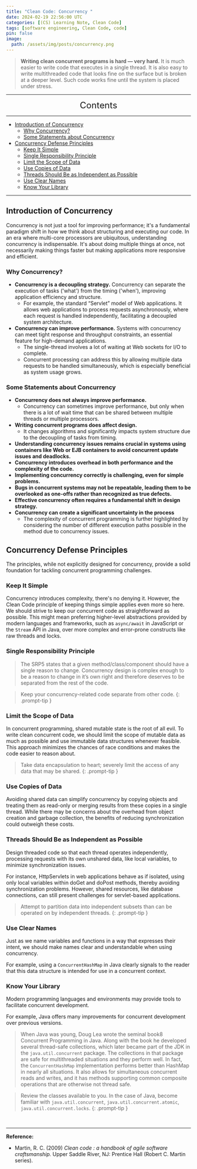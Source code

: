 ```yaml
---
title: "Clean Code: Concurrency "
date: 2024-02-19 22:56:00 UTC
categories: [(CS) Learning Note, Clean Code]
tags: [software engineering, Clean Code, code]
pin: false
image:
  path: /assets/img/posts/concurrency.png
---
```


> **Writing clean concurrent programs is hard — very hard.** It is much easier to write code that executes in a single thread. It is also easy to write multithreaded code that looks fine on the surface but is broken at a deeper level. Such code works fine until the system is placed under stress.

---
<center><font size='5'> Contents </font></center>

---

<!-- TOC -->
  * [Introduction of Concurrency](#introduction-of-concurrency)
    * [Why Concurrency?](#why-concurrency)
    * [Some Statements about Concurrency](#some-statements-about-concurrency)
  * [Concurrency Defense Principles](#concurrency-defense-principles)
    * [Keep It Simple](#keep-it-simple)
    * [Single Responsibility Principle](#single-responsibility-principle)
    * [Limit the Scope of Data](#limit-the-scope-of-data)
    * [Use Copies of Data](#use-copies-of-data)
    * [Threads Should Be as Independent as Possible](#threads-should-be-as-independent-as-possible)
    * [Use Clear Names](#use-clear-names)
    * [Know Your Library](#know-your-library)
<!-- TOC -->

---

## Introduction of Concurrency

Concurrency is not just a tool for improving performance; it's a fundamental paradigm shift in how we think about structuring and executing our code. In an era where multi-core processors are ubiquitous, understanding concurrency is indispensable. It's about doing multiple things at once, not necessarily making things faster but making applications more responsive and efficient.

### Why Concurrency?

- **Concurrency is a decoupling strategy.** Concurrency can separate the execution of tasks ('what') from the timing ('when'), improving application efficiency and structure.
  - For example, the standard “Servlet” model of Web applications. It allows web applications to process requests asynchronously, where each request is handled independently, facilitating a decoupled system architecture. 
- **Concurrency can improve performance.** Systems with concurrency can meet tight response and throughput constraints, an essential feature for high-demand applications. 
  - The single-thread involves a lot of waiting at Web sockets for I/O to complete.
  - Concurrent processing can address this by allowing multiple data requests to be handled simultaneously, which is especially beneficial as system usage grows.

### Some Statements about Concurrency

- **Concurrency does not always improve performance.**
  - Concurrency can sometimes improve performance, but only when there is a lot of wait time that can be shared between multiple threads or multiple processors.
- **Writing concurrent programs does affect design.**
  - It changes algorithms and significantly impacts system structure due to the decoupling of tasks from timing.
- **Understanding concurrency issues remains crucial in systems using containers like Web or EJB containers to avoid concurrent update issues and deadlocks.**
- **Concurrency introduces overhead in both performance and the complexity of the code.**
- **Implementing concurrency correctly is challenging, even for simple problems.**
- **Bugs in concurrent systems may not be repeatable, leading them to be overlooked as one-offs rather than recognized as true defects.**
- **Effective concurrency often requires a fundamental shift in design strategy.**
- **Concurrency can create a significant uncertainty in the process**
  - The complexity of concurrent programming is further highlighted by considering the number of different execution paths possible in the method due to concurrency issues.

## Concurrency Defense Principles

The principles, while not explicitly designed for concurrency, provide a solid foundation for tackling concurrent programming challenges.

### Keep It Simple

Concurrency introduces complexity, there's no denying it. However, the Clean Code principle of keeping things simple applies even more so here. We should strive to keep our concurrent code as straightforward as possible. This might mean preferring higher-level abstractions provided by modern languages and frameworks, such as `async/await` in JavaScript or the `Stream` API in Java, over more complex and error-prone constructs like raw threads and locks.

### Single Responsibility Principle

> The SRP5 states that a given method/class/component should have a single reason to change. Concurrency design is complex enough to be a reason to change in it’s own right and therefore deserves to be separated from the rest of the code. 

> Keep your concurrency-related code separate from other code.
{: .prompt-tip }

### Limit the Scope of Data

In concurrent programming, shared mutable state is the root of all evil. To write clean concurrent code, we should limit the scope of mutable data as much as possible and use immutable data structures whenever feasible. This approach minimizes the chances of race conditions and makes the code easier to reason about.

> Take data encapsulation to heart; severely limit the access of any data that may be shared.
{: .prompt-tip }

### Use Copies of Data

Avoiding shared data can simplify concurrency by copying objects and treating them as read-only or merging results from these copies in a single thread. While there may be concerns about the overhead from object creation and garbage collection, the benefits of reducing synchronization could outweigh these costs.

### Threads Should Be as Independent as Possible

Design threaded code so that each thread operates independently, processing requests with its own unshared data, like local variables, to minimize synchronization issues.

For instance, HttpServlets in web applications behave as if isolated, using only local variables within doGet and doPost methods, thereby avoiding synchronization problems. However, shared resources, like database connections, can still present challenges for servlet-based applications.

> Attempt to partition data into independent subsets than can be operated on by independent threads.
{: .prompt-tip }

### Use Clear Names

Just as we name variables and functions in a way that expresses their intent, we should make names clear and understandable when using concurrency.

For example, using a `ConcurrentHashMap` in Java clearly signals to the reader that this data structure is intended for use in a concurrent context.

### Know Your Library

Modern programming languages and environments may provide tools to facilitate concurrent  development.

For example, Java offers many improvements for concurrent development over previous versions. 

> When Java was young, Doug Lea wrote the seminal book8 Concurrent Programming in Java. Along with the book he developed several thread-safe collections, which later became part of the JDK in the `java.util.concurrent` package. The collections in that package are safe for multithreaded situations and they perform well. In fact, the `ConcurrentHashMap` implementation performs better than HashMap in nearly all situations. It also allows for simultaneous concurrent reads and writes, and it has methods supporting common composite operations that are otherwise not thread safe.

> Review the classes available to you. In the case of Java, become familiar with `java.util.concurrent`, `java.util.concurrent.atomic`, `java.util.concurrent.locks`.
{: .prompt-tip }


<br>

---

**Reference:**

- Martin, R. C. (2009) _Clean code : a handbook of agile software craftsmanship._ Upper Saddle River, NJ: Prentice Hall (Robert C. Martin series).
